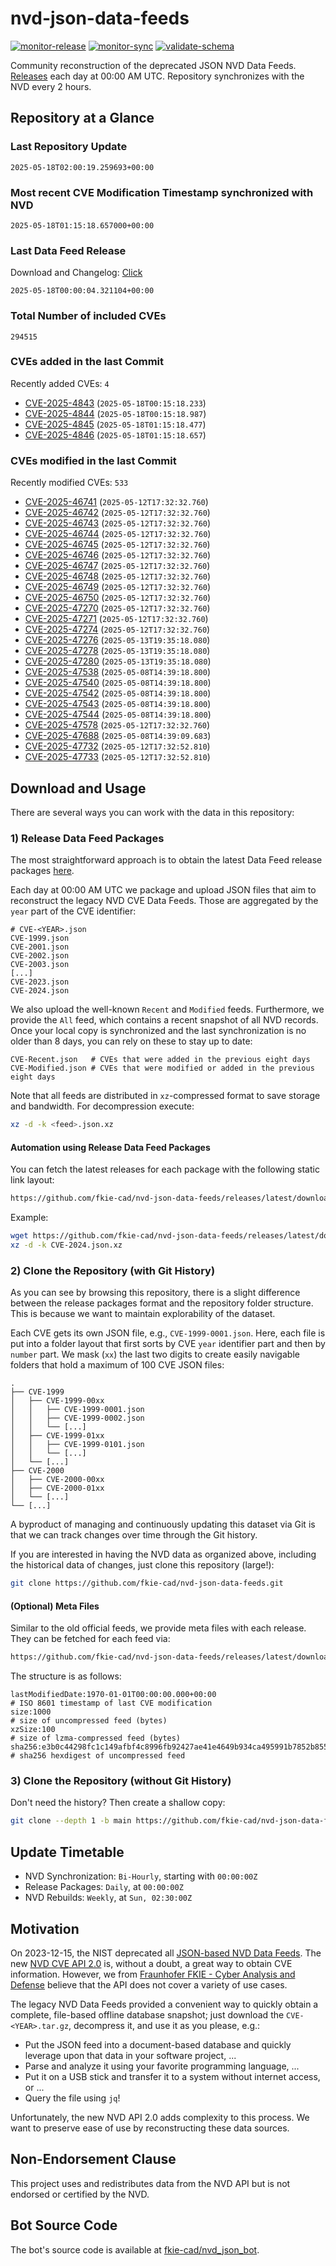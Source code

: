 # nvd-json-data-feeds

[![monitor-release](https://github.com/fkie-cad/nvd-json-data-feeds/actions/workflows/monitor_release.yml/badge.svg)](https://github.com/fkie-cad/nvd-json-data-feeds/actions/workflows/monitor_release.yml)
[![monitor-sync](https://github.com/fkie-cad/nvd-json-data-feeds/actions/workflows/monitor_sync.yml/badge.svg)](https://github.com/fkie-cad/nvd-json-data-feeds/actions/workflows/monitor_sync.yml)
[![validate-schema](https://github.com/fkie-cad/nvd-json-data-feeds/actions/workflows/validate_schema.yml/badge.svg)](https://github.com/fkie-cad/nvd-json-data-feeds/actions/workflows/validate_schema.yml)

Community reconstruction of the deprecated JSON NVD Data Feeds.
[Releases](https://github.com/fkie-cad/nvd-json-data-feeds/releases/latest) each day at 00:00 AM UTC.
Repository synchronizes with the NVD every 2 hours.

## Repository at a Glance

### Last Repository Update

```plain
2025-05-18T02:00:19.259693+00:00
```

### Most recent CVE Modification Timestamp synchronized with NVD

```plain
2025-05-18T01:15:18.657000+00:00
```

### Last Data Feed Release

Download and Changelog: [Click](https://github.com/fkie-cad/nvd-json-data-feeds/releases/latest)

```plain
2025-05-18T00:00:04.321104+00:00
```

### Total Number of included CVEs

```plain
294515
```

### CVEs added in the last Commit

Recently added CVEs: `4`

- [CVE-2025-4843](CVE-2025/CVE-2025-48xx/CVE-2025-4843.json) (`2025-05-18T00:15:18.233`)
- [CVE-2025-4844](CVE-2025/CVE-2025-48xx/CVE-2025-4844.json) (`2025-05-18T00:15:18.987`)
- [CVE-2025-4845](CVE-2025/CVE-2025-48xx/CVE-2025-4845.json) (`2025-05-18T01:15:18.477`)
- [CVE-2025-4846](CVE-2025/CVE-2025-48xx/CVE-2025-4846.json) (`2025-05-18T01:15:18.657`)


### CVEs modified in the last Commit

Recently modified CVEs: `533`

- [CVE-2025-46741](CVE-2025/CVE-2025-467xx/CVE-2025-46741.json) (`2025-05-12T17:32:32.760`)
- [CVE-2025-46742](CVE-2025/CVE-2025-467xx/CVE-2025-46742.json) (`2025-05-12T17:32:32.760`)
- [CVE-2025-46743](CVE-2025/CVE-2025-467xx/CVE-2025-46743.json) (`2025-05-12T17:32:32.760`)
- [CVE-2025-46744](CVE-2025/CVE-2025-467xx/CVE-2025-46744.json) (`2025-05-12T17:32:32.760`)
- [CVE-2025-46745](CVE-2025/CVE-2025-467xx/CVE-2025-46745.json) (`2025-05-12T17:32:32.760`)
- [CVE-2025-46746](CVE-2025/CVE-2025-467xx/CVE-2025-46746.json) (`2025-05-12T17:32:32.760`)
- [CVE-2025-46747](CVE-2025/CVE-2025-467xx/CVE-2025-46747.json) (`2025-05-12T17:32:32.760`)
- [CVE-2025-46748](CVE-2025/CVE-2025-467xx/CVE-2025-46748.json) (`2025-05-12T17:32:32.760`)
- [CVE-2025-46749](CVE-2025/CVE-2025-467xx/CVE-2025-46749.json) (`2025-05-12T17:32:32.760`)
- [CVE-2025-46750](CVE-2025/CVE-2025-467xx/CVE-2025-46750.json) (`2025-05-12T17:32:32.760`)
- [CVE-2025-47270](CVE-2025/CVE-2025-472xx/CVE-2025-47270.json) (`2025-05-12T17:32:32.760`)
- [CVE-2025-47271](CVE-2025/CVE-2025-472xx/CVE-2025-47271.json) (`2025-05-12T17:32:32.760`)
- [CVE-2025-47274](CVE-2025/CVE-2025-472xx/CVE-2025-47274.json) (`2025-05-12T17:32:32.760`)
- [CVE-2025-47276](CVE-2025/CVE-2025-472xx/CVE-2025-47276.json) (`2025-05-13T19:35:18.080`)
- [CVE-2025-47278](CVE-2025/CVE-2025-472xx/CVE-2025-47278.json) (`2025-05-13T19:35:18.080`)
- [CVE-2025-47280](CVE-2025/CVE-2025-472xx/CVE-2025-47280.json) (`2025-05-13T19:35:18.080`)
- [CVE-2025-47538](CVE-2025/CVE-2025-475xx/CVE-2025-47538.json) (`2025-05-08T14:39:18.800`)
- [CVE-2025-47540](CVE-2025/CVE-2025-475xx/CVE-2025-47540.json) (`2025-05-08T14:39:18.800`)
- [CVE-2025-47542](CVE-2025/CVE-2025-475xx/CVE-2025-47542.json) (`2025-05-08T14:39:18.800`)
- [CVE-2025-47543](CVE-2025/CVE-2025-475xx/CVE-2025-47543.json) (`2025-05-08T14:39:18.800`)
- [CVE-2025-47544](CVE-2025/CVE-2025-475xx/CVE-2025-47544.json) (`2025-05-08T14:39:18.800`)
- [CVE-2025-47578](CVE-2025/CVE-2025-475xx/CVE-2025-47578.json) (`2025-05-12T17:32:32.760`)
- [CVE-2025-47688](CVE-2025/CVE-2025-476xx/CVE-2025-47688.json) (`2025-05-08T14:39:09.683`)
- [CVE-2025-47732](CVE-2025/CVE-2025-477xx/CVE-2025-47732.json) (`2025-05-12T17:32:52.810`)
- [CVE-2025-47733](CVE-2025/CVE-2025-477xx/CVE-2025-47733.json) (`2025-05-12T17:32:52.810`)


## Download and Usage

There are several ways you can work with the data in this repository:

### 1) Release Data Feed Packages

The most straightforward approach is to obtain the latest Data Feed release packages [here](https://github.com/fkie-cad/nvd-json-data-feeds/releases/latest).

Each day at 00:00 AM UTC we package and upload JSON files that aim to reconstruct the legacy NVD CVE Data Feeds.
Those are aggregated by the `year` part of the CVE identifier:

```
# CVE-<YEAR>.json
CVE-1999.json
CVE-2001.json
CVE-2002.json
CVE-2003.json
[...]
CVE-2023.json
CVE-2024.json
```

We also upload the well-known `Recent` and `Modified` feeds.
Furthermore, we provide the `All` feed, which contains a recent snapshot of all NVD records.
Once your local copy is synchronized and the last synchronization is no older than 8 days, you can rely on these to stay up to date:

```plain
CVE-Recent.json   # CVEs that were added in the previous eight days
CVE-Modified.json # CVEs that were modified or added in the previous eight days
```

Note that all feeds are distributed in `xz`-compressed format to save storage and bandwidth.
For decompression execute:

```sh
xz -d -k <feed>.json.xz
```

#### Automation using Release Data Feed Packages

You can fetch the latest releases for each package with the following static link layout:

```sh
https://github.com/fkie-cad/nvd-json-data-feeds/releases/latest/download/CVE-<YEAR>.json.xz
```

Example:

```sh
wget https://github.com/fkie-cad/nvd-json-data-feeds/releases/latest/download/CVE-2024.json.xz
xz -d -k CVE-2024.json.xz
```

### 2) Clone the Repository (with Git History)

As you can see by browsing this repository, there is a slight difference between the release packages format and the repository folder structure.
This is because we want to maintain explorability of the dataset.

Each CVE gets its own JSON file, e.g., `CVE-1999-0001.json`.
Here, each file is put into a folder layout that first sorts by CVE `year` identifier part and then by `number` part.
We mask (`xx`) the last two digits to create easily navigable folders that hold a maximum of 100 CVE JSON files:

```plain
.
├── CVE-1999
│   ├── CVE-1999-00xx
│   │   ├── CVE-1999-0001.json
│   │   ├── CVE-1999-0002.json
│   │   └── [...]
│   ├── CVE-1999-01xx
│   │   ├── CVE-1999-0101.json
│   │   └── [...]
│   └── [...]
├── CVE-2000
│   ├── CVE-2000-00xx
│   ├── CVE-2000-01xx
│   └── [...]
└── [...]
```

A byproduct of managing and continuously updating this dataset via Git is that we can track changes over time through the Git history.

If you are interested in having the NVD data as organized above, including the historical data of changes, just clone this repository (large!):

```sh
git clone https://github.com/fkie-cad/nvd-json-data-feeds.git
```

#### (Optional) Meta Files

Similar to the old official feeds, we provide meta files with each release. They can be fetched for each feed via:

```sh
https://github.com/fkie-cad/nvd-json-data-feeds/releases/latest/download/CVE-<YEAR>.meta
```

The structure is as follows:

```plain
lastModifiedDate:1970-01-01T00:00:00.000+00:00                          # ISO 8601 timestamp of last CVE modification
size:1000                                                               # size of uncompressed feed (bytes)
xzSize:100                                                              # size of lzma-compressed feed (bytes)
sha256:e3b0c44298fc1c149afbf4c8996fb92427ae41e4649b934ca495991b7852b855 # sha256 hexdigest of uncompressed feed
```

### 3) Clone the Repository (without Git History)

Don't need the history? Then create a shallow copy:

```sh
git clone --depth 1 -b main https://github.com/fkie-cad/nvd-json-data-feeds.git
```


## Update Timetable

* NVD Synchronization: `Bi-Hourly`, starting with `00:00:00Z`
* Release Packages: `Daily`, at `00:00:00Z`
* NVD Rebuilds: `Weekly`, at `Sun, 02:30:00Z`


## Motivation

On 2023-12-15, the NIST deprecated all [JSON-based NVD Data Feeds](https://nvd.nist.gov/vuln/data-feeds#divRetirementBanner-1).
The new [NVD CVE API 2.0](https://nvd.nist.gov/developers/vulnerabilities) is, without a doubt, a great way to obtain CVE information.
However, we from [Fraunhofer FKIE - Cyber Analysis and Defense](https://www.fkie.fraunhofer.de/en/departments/cad.html) believe that the API does not cover a variety of use cases.

The legacy NVD Data Feeds provided a convenient way to quickly obtain a complete, file-based offline database snapshot; just download the `CVE-<YEAR>.tar.gz`, decompress it, and use it as you please, e.g.:

- Put the JSON feed into a document-based database and quickly leverage upon that data in your software project, ...
- Parse and analyze it using your favorite programming language, ...
- Put it on a USB stick and transfer it to a system without internet access, or ...
- Query the file using `jq`!

Unfortunately, the new NVD API 2.0 adds complexity to this process.
We want to preserve ease of use by reconstructing these data sources.

## Non-Endorsement Clause

This project uses and redistributes data from the NVD API but is not endorsed or certified by the NVD.

## Bot Source Code

The bot's source code is available at [fkie-cad/nvd\_json\_bot](https://github.com/fkie-cad/nvd_json_bot).